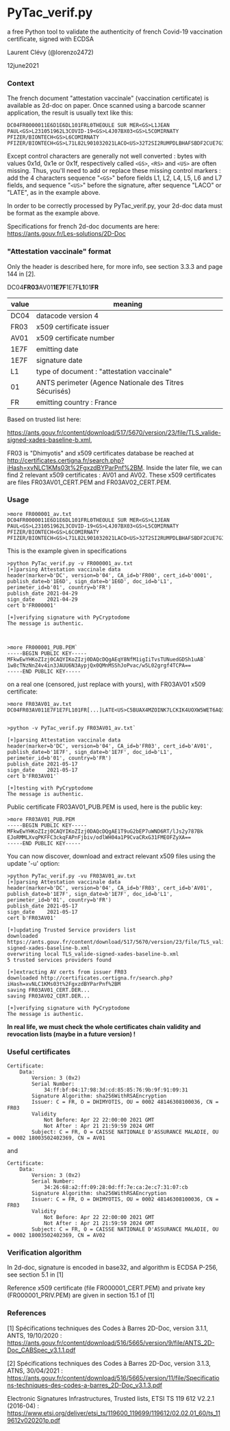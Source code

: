 # PyTac_verif.py



a free Python tool to validate the authenticity of french Covid-19 vaccination certificate, signed with ECDSA

Laurent Clévy (@lorenzo2472)

12june2021



### Context

The french document "attestation vaccinale" (vaccination certificate) is available as 2d-doc on paper. Once scanned using a barcode scanner application, the result is usually text like this:

```
DC04FR0000011E6D1E6DL101FRL0THEOULE SUR MER<GS>L1JEAN PAUL<GS>L231051962L3COVID-19<GS>L4J07BX03<GS>L5COMIRNATY PFIZER/BIONTECH<GS>L6COMIRNATY PFIZER/BIONTECH<GS>L71L82L901032021LACO<US>32T2SI2RUMPDLBHAFSBDF2CUE7GI4NR5WC3NSBEU6AZ7QZJZCPMCTXTVIDZAKEYO7237SQ2ZPOCMZKG7U3Q2LIMPPVJMA7TQAAKC5DY
```

Except control characters are generally not well converted : bytes with values 0x1d, 0x1e or 0x1f, respectively called `<GS>`, `<RS>` and `<US>` are often missing. Thus, you'll need to add or replace these missing control markers : add the 4 characters sequence "`<GS>`" before fields L1, L2, L4, L5, L6 and L7 fields, and sequence "`<US>`" before the signature, after sequence "LACO" or "LATE", as in the example above.

In order to be correctly processed by PyTac_verif.py, your 2d-doc data must be format as the example above.

Specifications for french 2d-doc documents are here: https://ants.gouv.fr/Les-solutions/2D-Doc



### "Attestation vaccinale" format

Only the header is described here, for more info, see section 3.3.3 and page 144 in [2].

DC04**FR03**AV01**1E7F**1E7F**L1**01**FR**

| value | meaning                                                |
| ----- | ------------------------------------------------------ |
| DC04  | datacode version 4                                     |
| FR03  | x509 certificate issuer                                |
| AV01  | x509 certificate number                                |
| 1E7F  | emitting date                                          |
| 1E7F  | signature date                                         |
| L1    | type of document : "attestation vaccinale"             |
| 01    | ANTS perimeter (Agence Nationale des Titres Sécurisés) |
| FR    | emitting country : France                              |

Based on trusted list here:

https://ants.gouv.fr/content/download/517/5670/version/23/file/TLS_valide-signed-xades-baseline-b.xml,

FR03 is "Dhimyotis" and x509 certificates database be reached at http://certificates.certigna.fr/search.php?iHash=xvNLC1KMs03t%2FgxzdBYParPnf%2BM. Inside the later file, we can find 2 relevant x509 certificates : AV01 and AV02. These x509 certificates are files FR03AV01_CERT.PEM and FR03AV02_CERT.PEM.



### Usage

    >more FR000001_av.txt
    DC04FR0000011E6D1E6DL101FRL0THEOULE SUR MER<GS>L1JEAN PAUL<GS>L231051962L3COVID-19<GS>L4J07BX03<GS>L5COMIRNATY PFIZER/BIONTECH<GS>L6COMIRNATY PFIZER/BIONTECH<GS>L71L82L901032021LACO<US>32T2SI2RUMPDLBHAFSBDF2CUE7GI4NR5WC3NSBEU6AZ7QZJZCPMCTXTVIDZAKEYO7237SQ2ZPOCMZKG7U3Q2LIMPPVJMA7TQAAKC5DY

This is the example given in specifications

    >python PyTac_verif.py -v FR000001_av.txt
    [+]parsing Attestation vaccinale data
    header(marker=b'DC', version=b'04', CA_id=b'FR00', cert_id=b'0001', publish_date=b'1E6D', sign_date=b'1E6D', doc_id=b'L1', perimeter_id=b'01', country=b'FR')
    publish_date 2021-04-29
    sign_date    2021-04-29
    cert b'FR000001'
    
    [+]verifying signature with PyCryptodome
    The message is authentic.



    >more FR000001_PUB.PEM`
    -----BEGIN PUBLIC KEY-----
    MFkwEwYHKoZIzj0CAQYIKoZIzj0DAQcDQgAEqY8NfM1igIiTvsTUNuedGDSh1uAB`
    1w8cTNzNnZ4v4in3JAUU6N3AypjQx0QMnMSShJoPvac/w5L02grgf4TCPA==
    -----END PUBLIC KEY-----



on a real one (censored, just replace with yours), with FR03AV01 x509 certificate:

    >more FR03AV01_av.txt
    DC04FR03AV011E7F1E7FL101FR[...]LATE<US>C5BUAX4MZOINK7LCKIK4UOXW5WET6AQ3N4LVEJYOLUEMSRUD3YE5W44QTZ2PIRRWSQPVIUB5UQNSBUL27R6TFT4PJLJ63CXIPPG5SNY


    >python -v PyTac_verif.py FR03AV01_av.txt`
    
    [+]parsing Attestation vaccinale data
    header(marker=b'DC', version=b'04', CA_id=b'FR03', cert_id=b'AV01', publish_date=b'1E7F', sign_date=b'1E7F', doc_id=b'L1', perimeter_id=b'01', country=b'FR')
    publish_date 2021-05-17
    sign_date    2021-05-17
    cert b'FR03AV01'`
    
    [+]testing with PyCryptodome
    The message is authentic.



Public certificate FR03AV01_PUB.PEM is used, here is the public key:

    >more FR03AV01_PUB.PEM
    -----BEGIN PUBLIC KEY-----
    MFkwEwYHKoZIzj0CAQYIKoZIzj0DAQcDQgAE1T9uG2bEP7uWND6RT/lJs2y787Bk
    EJoRMMLXvqPKFFC3ckqFAPnFjbiv/odlWH04a1P9CvaCRxG31FMEOFZyXA==
    -----END PUBLIC KEY-----



You can now discover, download and extract relevant x509 files using the update '-u' option:

    >python PyTac_verif.py -vu FR03AV01_av.txt
    [+]parsing Attestation vaccinale data
    header(marker=b'DC', version=b'04', CA_id=b'FR03', cert_id=b'AV01', publish_date=b'1E7F', sign_date=b'1E7F', doc_id=b'L1', perimeter_id=b'01', country=b'FR')
    publish_date 2021-05-17
    sign_date    2021-05-17
    cert b'FR03AV01'
    
    [+]updating Trusted Service providers list
    downloaded https://ants.gouv.fr/content/download/517/5670/version/23/file/TLS_valide-signed-xades-baseline-b.xml
    overwriting local TLS_valide-signed-xades-baseline-b.xml
    5 trusted services providers found
    
    [+]extracting AV certs from issuer FR03
    downloaded http://certificates.certigna.fr/search.php?iHash=xvNLC1KMs03t%2FgxzdBYParPnf%2BM
    saving FR03AV01_CERT.DER...
    saving FR03AV02_CERT.DER...
    
    [+]verifying signature with PyCryptodome
    The message is authentic.




**In real life, we must check the whole certificates chain validity and revocation lists (maybe in a future version) !**





### Useful certificates

```
Certificate:
    Data:
        Version: 3 (0x2)
        Serial Number:
            34:ff:bf:04:17:98:3d:cd:85:85:76:9b:9f:91:09:31
        Signature Algorithm: sha256WithRSAEncryption
        Issuer: C = FR, O = DHIMYOTIS, OU = 0002 48146308100036, CN = FR03
        Validity
            Not Before: Apr 22 22:00:00 2021 GMT
            Not After : Apr 21 21:59:59 2024 GMT
        Subject: C = FR, O = CAISSE NATIONALE D'ASSURANCE MALADIE, OU = 0002 18003502402369, CN = AV01
```

and

```
Certificate:
    Data:
        Version: 3 (0x2)
        Serial Number:
            34:26:68:a2:ff:09:28:0d:ff:7e:ca:2e:c7:31:07:cb
        Signature Algorithm: sha256WithRSAEncryption
        Issuer: C = FR, O = DHIMYOTIS, OU = 0002 48146308100036, CN = FR03
        Validity
            Not Before: Apr 22 22:00:00 2021 GMT
            Not After : Apr 21 21:59:59 2024 GMT
        Subject: C = FR, O = CAISSE NATIONALE D'ASSURANCE MALADIE, OU = 0002 18003502402369, CN = AV02
```



### Verification algorithm

In 2d-doc, signature is encoded in base32, and algorithm is ECDSA P-256, see section 5.1 in [1]

Reference x509 certificate (file FR000001_CERT.PEM) and private key (FR000001_PRIV.PEM) are given in section 15.1 of [1]



### References

[1] Spécifications techniques des Codes à Barres 2D-Doc, version 3.1.1, ANTS, 19/10/2020 : https://ants.gouv.fr/content/download/516/5665/version/9/file/ANTS_2D-Doc_CABSpec_v3.1.1.pdf

[2] Spécifications techniques des Codes à Barres 2D-Doc, version 3.1.3, ATNS, 30/04/2021 : https://ants.gouv.fr/content/download/516/5665/version/11/file/Specifications-techniques-des-codes-a-barres_2D-Doc_v3.1.3.pdf

Electronic Signatures Infrastructures, Trusted lists, ETSI TS 119 612 V2.2.1 (2016-04) : https://www.etsi.org/deliver/etsi_ts/119600_119699/119612/02.02.01_60/ts_119612v020201p.pdf